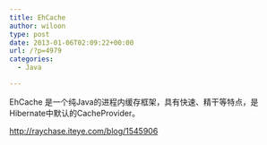 ```yaml
---
title: EhCache
author: wiloon
type: post
date: 2013-01-06T02:09:22+00:00
url: /?p=4979
categories:
  - Java

---
```

EhCache 是一个纯Java的进程内缓存框架，具有快速、精干等特点，是Hibernate中默认的CacheProvider。

<http://raychase.iteye.com/blog/1545906>